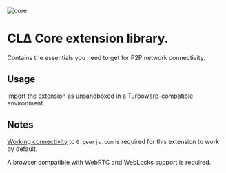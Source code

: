 ![core](https://github.com/user-attachments/assets/e81fa15a-4790-49c0-ab03-ae0e328705d8)


# CLΔ Core extension library.
Contains the essentials you need to get for P2P network connectivity.

## Usage
Import the extension as unsandboxed in a Turbowarp-compatible environment.

## Notes
[Working connectivity](https://status.peerjs.com/) to `0.peerjs.com` is required for this extension to work by default.

A browser compatible with WebRTC and WebLocks support is required.
